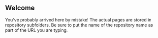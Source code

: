 Welcome
-------

You've probably arrived here by mistake!  The actual pages are stored in repository subfolders.  Be sure to put the name of the repository name as part of the URL you are typing.
